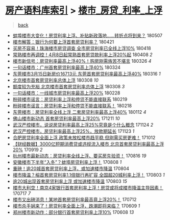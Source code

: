 [房产语料库索引](../../README.md)  > [楼市_房贷_利率_上浮](楼市_房贷_利率_上浮.md)
====
> [back](../README.md)

- [蚌埠楼市大变化！房贷利率上浮、补贴新政落地……转折点将到来？](http://jkwz.applinzi.com/ittc/7100293100926927878.html#%E8%9A%8C%E5%9F%A0%E6%A5%BC%E5%B8%82%E5%A4%A7%E5%8F%98%E5%8C%96%EF%BC%81%E6%88%BF%E8%B4%B7%E5%88%A9%E7%8E%87%E4%B8%8A%E6%B5%AE%E3%80%81%E8%A1%A5%E8%B4%B4%E6%96%B0%E6%94%BF%E8%90%BD%E5%9C%B0%E2%80%A6%E2%80%A6%E8%BD%AC%E6%8A%98%E7%82%B9%E5%B0%86%E5%88%B0%E6%9D%A5%EF%BC%9F) 180507  
- [楼市解答：银行为何要上浮首套房贷利率？](http://jkwz.applinzi.com/ittc/7094532256968475665.html#%E6%A5%BC%E5%B8%82%E8%A7%A3%E7%AD%94%EF%BC%9A%E9%93%B6%E8%A1%8C%E4%B8%BA%E4%BD%95%E8%A6%81%E4%B8%8A%E6%B5%AE%E9%A6%96%E5%A5%97%E6%88%BF%E8%B4%B7%E5%88%A9%E7%8E%87%EF%BC%9F) 180421  
- [买房不容易！珠海楼市房贷调查 全市房贷利率已全线上浮10%](http://jkwz.applinzi.com/ittc/7093244327398736903.html#%E4%B9%B0%E6%88%BF%E4%B8%8D%E5%AE%B9%E6%98%93%EF%BC%81%E7%8F%A0%E6%B5%B7%E6%A5%BC%E5%B8%82%E6%88%BF%E8%B4%B7%E8%B0%83%E6%9F%A5+%E5%85%A8%E5%B8%82%E6%88%BF%E8%B4%B7%E5%88%A9%E7%8E%87%E5%B7%B2%E5%85%A8%E7%BA%BF%E4%B8%8A%E6%B5%AE10%25) 180418  
- [常熟楼市再调控！4月8日起常熟首套房贷款利率上浮20%起](http://jkwz.applinzi.com/ittc/7089536793466897419.html#%E5%B8%B8%E7%86%9F%E6%A5%BC%E5%B8%82%E5%86%8D%E8%B0%83%E6%8E%A7%EF%BC%814%E6%9C%888%E6%97%A5%E8%B5%B7%E5%B8%B8%E7%86%9F%E9%A6%96%E5%A5%97%E6%88%BF%E8%B4%B7%E6%AC%BE%E5%88%A9%E7%8E%87%E4%B8%8A%E6%B5%AE20%25%E8%B5%B7) 180408 *2* 
- [楼市新信号：房贷利率最高上浮40%！购房刚需族苦不堪言](http://jkwz.applinzi.com/ittc/7084769464782685200.html#%E6%A5%BC%E5%B8%82%E6%96%B0%E4%BF%A1%E5%8F%B7%EF%BC%9A%E6%88%BF%E8%B4%B7%E5%88%A9%E7%8E%87%E6%9C%80%E9%AB%98%E4%B8%8A%E6%B5%AE40%25%EF%BC%81%E8%B4%AD%E6%88%BF%E5%88%9A%E9%9C%80%E6%97%8F%E8%8B%A6%E4%B8%8D%E5%A0%AA%E8%A8%80) 180326 *4* 
- [一句话楼市：广州首套房贷利率最高上浮40%](http://jkwz.applinzi.com/ittc/7084123755507090442.html#%E4%B8%80%E5%8F%A5%E8%AF%9D%E6%A5%BC%E5%B8%82%EF%BC%9A%E5%B9%BF%E5%B7%9E%E9%A6%96%E5%A5%97%E6%88%BF%E8%B4%B7%E5%88%A9%E7%8E%87%E6%9C%80%E9%AB%98%E4%B8%8A%E6%B5%AE40%25) 180324  
- [东莞楼市3月15日新房价16713元 东莞首套房贷利率最高上浮40%](http://jkwz.applinzi.com/ittc/7081132479702631435.html#%E4%B8%9C%E8%8E%9E%E6%A5%BC%E5%B8%823%E6%9C%8815%E6%97%A5%E6%96%B0%E6%88%BF%E4%BB%B716713%E5%85%83+%E4%B8%9C%E8%8E%9E%E9%A6%96%E5%A5%97%E6%88%BF%E8%B4%B7%E5%88%A9%E7%8E%87%E6%9C%80%E9%AB%98%E4%B8%8A%E6%B5%AE40%25) 180316 *1* 
- [北京楼市首套房贷利率总体上浮](http://jkwz.applinzi.com/ittc/7078023628669322250.html#%E5%8C%97%E4%BA%AC%E6%A5%BC%E5%B8%82%E9%A6%96%E5%A5%97%E6%88%BF%E8%B4%B7%E5%88%A9%E7%8E%87%E6%80%BB%E4%BD%93%E4%B8%8A%E6%B5%AE) 180308 *10* 
- [额度较为充裕 北京楼市首套房贷利率总体上浮](http://jkwz.applinzi.com/ittc/7077917849844974599.html#%E9%A2%9D%E5%BA%A6%E8%BE%83%E4%B8%BA%E5%85%85%E8%A3%95+%E5%8C%97%E4%BA%AC%E6%A5%BC%E5%B8%82%E9%A6%96%E5%A5%97%E6%88%BF%E8%B4%B7%E5%88%A9%E7%8E%87%E6%80%BB%E4%BD%93%E4%B8%8A%E6%B5%AE) 180308 *3* 
- [一句话楼市：一线城市房贷利率最高上浮20%](http://jkwz.applinzi.com/ittc/7075151687725876230.html#%E4%B8%80%E5%8F%A5%E8%AF%9D%E6%A5%BC%E5%B8%82%EF%BC%9A%E4%B8%80%E7%BA%BF%E5%9F%8E%E5%B8%82%E6%88%BF%E8%B4%B7%E5%88%A9%E7%8E%87%E6%9C%80%E9%AB%98%E4%B8%8A%E6%B5%AE20%25) 180228  
- [粉碎楼市谣言：房贷利率上浮和停贷不能直接联系](http://jkwz.applinzi.com/ittc/7071809903637562379.html#%E7%B2%89%E7%A2%8E%E6%A5%BC%E5%B8%82%E8%B0%A3%E8%A8%80%EF%BC%9A%E6%88%BF%E8%B4%B7%E5%88%A9%E7%8E%87%E4%B8%8A%E6%B5%AE%E5%92%8C%E5%81%9C%E8%B4%B7%E4%B8%8D%E8%83%BD%E7%9B%B4%E6%8E%A5%E8%81%94%E7%B3%BB) 180219  
- [粉碎楼市谣言：房贷利率上浮和停贷不能直接联系！](http://jkwz.applinzi.com/ittc/7071559917817562119.html#%E7%B2%89%E7%A2%8E%E6%A5%BC%E5%B8%82%E8%B0%A3%E8%A8%80%EF%BC%9A%E6%88%BF%E8%B4%B7%E5%88%A9%E7%8E%87%E4%B8%8A%E6%B5%AE%E5%92%8C%E5%81%9C%E8%B4%B7%E4%B8%8D%E8%83%BD%E7%9B%B4%E6%8E%A5%E8%81%94%E7%B3%BB%EF%BC%81) 180218  
- [东莞楼市：房贷利率全线上浮 二套房贷利率最高上浮40%](http://jkwz.applinzi.com/ittc/7057609397067318282.html#%E4%B8%9C%E8%8E%9E%E6%A5%BC%E5%B8%82%EF%BC%9A%E6%88%BF%E8%B4%B7%E5%88%A9%E7%8E%87%E5%85%A8%E7%BA%BF%E4%B8%8A%E6%B5%AE+%E4%BA%8C%E5%A5%97%E6%88%BF%E8%B4%B7%E5%88%A9%E7%8E%87%E6%9C%80%E9%AB%98%E4%B8%8A%E6%B5%AE40%25) 180112 *4* 
- [佛山楼市新动态 首套房贷利率最高上浮20%](http://jkwz.applinzi.com/ittc/7045787949843612688.html#%E4%BD%9B%E5%B1%B1%E6%A5%BC%E5%B8%82%E6%96%B0%E5%8A%A8%E6%80%81+%E9%A6%96%E5%A5%97%E6%88%BF%E8%B4%B7%E5%88%A9%E7%8E%87%E6%9C%80%E9%AB%98%E4%B8%8A%E6%B5%AE20%25) 171211 *10* 
- [武汉严控楼市，说说房贷利率最高上浮25%究竟是个什么概念](http://jkwz.applinzi.com/ittc/7039558911252759568.html#%E6%AD%A6%E6%B1%89%E4%B8%A5%E6%8E%A7%E6%A5%BC%E5%B8%82%EF%BC%8C%E8%AF%B4%E8%AF%B4%E6%88%BF%E8%B4%B7%E5%88%A9%E7%8E%87%E6%9C%80%E9%AB%98%E4%B8%8A%E6%B5%AE25%25%E7%A9%B6%E7%AB%9F%E6%98%AF%E4%B8%AA%E4%BB%80%E4%B9%88%E6%A6%82%E5%BF%B5) 171124 *2* 
- [武汉严控楼市，房贷利率最高上浮25%，放款期延长](http://jkwz.applinzi.com/ittc/7039224961774912529.html#%E6%AD%A6%E6%B1%89%E4%B8%A5%E6%8E%A7%E6%A5%BC%E5%B8%82%EF%BC%8C%E6%88%BF%E8%B4%B7%E5%88%A9%E7%8E%87%E6%9C%80%E9%AB%98%E4%B8%8A%E6%B5%AE25%25%EF%BC%8C%E6%94%BE%E6%AC%BE%E6%9C%9F%E5%BB%B6%E9%95%BF) 171123 *1* 
- [合肥房贷利率全面上浮 政策未放松楼市趋平稳 但刚需买房更难！](http://jkwz.applinzi.com/ittc/7023615481993495568.html#%E5%90%88%E8%82%A5%E6%88%BF%E8%B4%B7%E5%88%A9%E7%8E%87%E5%85%A8%E9%9D%A2%E4%B8%8A%E6%B5%AE+%E6%94%BF%E7%AD%96%E6%9C%AA%E6%94%BE%E6%9D%BE%E6%A5%BC%E5%B8%82%E8%B6%8B%E5%B9%B3%E7%A8%B3+%E4%BD%86%E5%88%9A%E9%9C%80%E4%B9%B0%E6%88%BF%E6%9B%B4%E9%9A%BE%EF%BC%81) 171012  
- [【财经数据】3000亿短期消费贷或违规流入楼市 北京首套房贷利率最高上浮20%](http://jkwz.applinzi.com/ittc/7015075215997142032.html#%E3%80%90%E8%B4%A2%E7%BB%8F%E6%95%B0%E6%8D%AE%E3%80%913000%E4%BA%BF%E7%9F%AD%E6%9C%9F%E6%B6%88%E8%B4%B9%E8%B4%B7%E6%88%96%E8%BF%9D%E8%A7%84%E6%B5%81%E5%85%A5%E6%A5%BC%E5%B8%82+%E5%8C%97%E4%BA%AC%E9%A6%96%E5%A5%97%E6%88%BF%E8%B4%B7%E5%88%A9%E7%8E%87%E6%9C%80%E9%AB%98%E4%B8%8A%E6%B5%AE20%25) 170919 *2* 
- [杭州楼市最新动态：房贷利率全线上浮、要买房先验资！](http://jkwz.applinzi.com/ittc/7002315948634407953.html#%E6%9D%AD%E5%B7%9E%E6%A5%BC%E5%B8%82%E6%9C%80%E6%96%B0%E5%8A%A8%E6%80%81%EF%BC%9A%E6%88%BF%E8%B4%B7%E5%88%A9%E7%8E%87%E5%85%A8%E7%BA%BF%E4%B8%8A%E6%B5%AE%E3%80%81%E8%A6%81%E4%B9%B0%E6%88%BF%E5%85%88%E9%AA%8C%E8%B5%84%EF%BC%81) 170816 *19* 
- [安徽楼市下半年“入冬”？蚌埠房贷利率上浮！](http://jkwz.applinzi.com/ittc/6999390561168262160.html#%E5%AE%89%E5%BE%BD%E6%A5%BC%E5%B8%82%E4%B8%8B%E5%8D%8A%E5%B9%B4%E2%80%9C%E5%85%A5%E5%86%AC%E2%80%9D%EF%BC%9F%E8%9A%8C%E5%9F%A0%E6%88%BF%E8%B4%B7%E5%88%A9%E7%8E%87%E4%B8%8A%E6%B5%AE%EF%BC%81) 170808 *1* 
- [重磅！逾20城首套房贷利率上浮，或加速楼市降温](http://jkwz.applinzi.com/ittc/6997899922744280080.html#%E9%87%8D%E7%A3%85%EF%BC%81%E9%80%BE20%E5%9F%8E%E9%A6%96%E5%A5%97%E6%88%BF%E8%B4%B7%E5%88%A9%E7%8E%87%E4%B8%8A%E6%B5%AE%EF%BC%8C%E6%88%96%E5%8A%A0%E9%80%9F%E6%A5%BC%E5%B8%82%E9%99%8D%E6%B8%A9) 170804  
- [楼市降温？榕首套房贷利率1.1倍银行再扩容 全国超20城利率上浮！](http://jkwz.applinzi.com/ittc/6997625741477676049.html#%E6%A5%BC%E5%B8%82%E9%99%8D%E6%B8%A9%EF%BC%9F%E6%A6%95%E9%A6%96%E5%A5%97%E6%88%BF%E8%B4%B7%E5%88%A9%E7%8E%871.1%E5%80%8D%E9%93%B6%E8%A1%8C%E5%86%8D%E6%89%A9%E5%AE%B9+%E5%85%A8%E5%9B%BD%E8%B6%8520%E5%9F%8E%E5%88%A9%E7%8E%87%E4%B8%8A%E6%B5%AE%EF%BC%81) 170803 *1* 
- [逾20城出现首套房贷利率上浮 或加速楼市降温](http://jkwz.applinzi.com/ittc/6997479478161572881.html#%E9%80%BE20%E5%9F%8E%E5%87%BA%E7%8E%B0%E9%A6%96%E5%A5%97%E6%88%BF%E8%B4%B7%E5%88%A9%E7%8E%87%E4%B8%8A%E6%B5%AE+%E6%88%96%E5%8A%A0%E9%80%9F%E6%A5%BC%E5%B8%82%E9%99%8D%E6%B8%A9) 170803 *15* 
- [楼市大利空！南京4家银行首套房利率上浮！房贷或将成楼市降温主导因素！](http://jkwz.applinzi.com/ittc/6991357113878971408.html#%E6%A5%BC%E5%B8%82%E5%A4%A7%E5%88%A9%E7%A9%BA%EF%BC%81%E5%8D%97%E4%BA%AC4%E5%AE%B6%E9%93%B6%E8%A1%8C%E9%A6%96%E5%A5%97%E6%88%BF%E5%88%A9%E7%8E%87%E4%B8%8A%E6%B5%AE%EF%BC%81%E6%88%BF%E8%B4%B7%E6%88%96%E5%B0%86%E6%88%90%E6%A5%BC%E5%B8%82%E9%99%8D%E6%B8%A9%E4%B8%BB%E5%AF%BC%E5%9B%A0%E7%B4%A0%EF%BC%81) 170717 *7* 
- [楼市又出磅消息！某地首套房贷利率最高竟上浮20%！](http://jkwz.applinzi.com/ittc/6989467492316349457.html#%E6%A5%BC%E5%B8%82%E5%8F%88%E5%87%BA%E7%A3%85%E6%B6%88%E6%81%AF%EF%BC%81%E6%9F%90%E5%9C%B0%E9%A6%96%E5%A5%97%E6%88%BF%E8%B4%B7%E5%88%A9%E7%8E%87%E6%9C%80%E9%AB%98%E7%AB%9F%E4%B8%8A%E6%B5%AE20%25%EF%BC%81) 170712  
- [楼市杀手锏来了！房贷利率全面上浮，跌潮即将来临？](http://jkwz.applinzi.com/ittc/6977116714847175685.html#%E6%A5%BC%E5%B8%82%E6%9D%80%E6%89%8B%E9%94%8F%E6%9D%A5%E4%BA%86%EF%BC%81%E6%88%BF%E8%B4%B7%E5%88%A9%E7%8E%87%E5%85%A8%E9%9D%A2%E4%B8%8A%E6%B5%AE%EF%BC%8C%E8%B7%8C%E6%BD%AE%E5%8D%B3%E5%B0%86%E6%9D%A5%E4%B8%B4%EF%BC%9F) 170609 *1* 
- [郑州楼市新动作：部分银行首套房贷利率上浮10%](http://jkwz.applinzi.com/ittc/6976823119846048772.html#%E9%83%91%E5%B7%9E%E6%A5%BC%E5%B8%82%E6%96%B0%E5%8A%A8%E4%BD%9C%EF%BC%9A%E9%83%A8%E5%88%86%E9%93%B6%E8%A1%8C%E9%A6%96%E5%A5%97%E6%88%BF%E8%B4%B7%E5%88%A9%E7%8E%87%E4%B8%8A%E6%B5%AE10%25) 170608 *13* 
